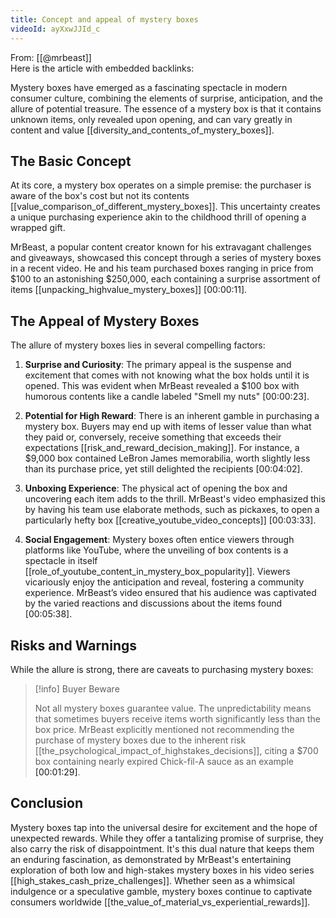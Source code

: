 ```yaml
---
title: Concept and appeal of mystery boxes
videoId: ayXxwJJId_c
---
```


From: [[@mrbeast]] <br/> 
Here is the article with embedded backlinks:

Mystery boxes have emerged as a fascinating spectacle in modern consumer culture, combining the elements of surprise, anticipation, and the allure of potential treasure. The essence of a mystery box is that it contains unknown items, only revealed upon opening, and can vary greatly in content and value [[diversity_and_contents_of_mystery_boxes]].

## The Basic Concept

At its core, a mystery box operates on a simple premise: the purchaser is aware of the box's cost but not its contents [[value_comparison_of_different_mystery_boxes]]. This uncertainty creates a unique purchasing experience akin to the childhood thrill of opening a wrapped gift.

MrBeast, a popular content creator known for his extravagant challenges and giveaways, showcased this concept through a series of mystery boxes in a recent video. He and his team purchased boxes ranging in price from $100 to an astonishing $250,000, each containing a surprise assortment of items [[unpacking_highvalue_mystery_boxes]] <a class="yt-timestamp" data-t="00:00:11">[00:00:11]</a>.

## The Appeal of Mystery Boxes

The allure of mystery boxes lies in several compelling factors:

1. **Surprise and Curiosity**: The primary appeal is the suspense and excitement that comes with not knowing what the box holds until it is opened. This was evident when MrBeast revealed a $100 box with humorous contents like a candle labeled "Smell my nuts" <a class="yt-timestamp" data-t="00:00:23">[00:00:23]</a>.

2. **Potential for High Reward**: There is an inherent gamble in purchasing a mystery box. Buyers may end up with items of lesser value than what they paid or, conversely, receive something that exceeds their expectations [[risk_and_reward_decision_making]]. For instance, a $9,000 box contained LeBron James memorabilia, worth slightly less than its purchase price, yet still delighted the recipients <a class="yt-timestamp" data-t="00:04:02">[00:04:02]</a>.

3. **Unboxing Experience**: The physical act of opening the box and uncovering each item adds to the thrill. MrBeast's video emphasized this by having his team use elaborate methods, such as pickaxes, to open a particularly hefty box [[creative_youtube_video_concepts]] <a class="yt-timestamp" data-t="00:03:33">[00:03:33]</a>.

4. **Social Engagement**: Mystery boxes often entice viewers through platforms like YouTube, where the unveiling of box contents is a spectacle in itself [[role_of_youtube_content_in_mystery_box_popularity]]. Viewers vicariously enjoy the anticipation and reveal, fostering a community experience. MrBeast’s video ensured that his audience was captivated by the varied reactions and discussions about the items found <a class="yt-timestamp" data-t="00:05:38">[00:05:38]</a>.

## Risks and Warnings

While the allure is strong, there are caveats to purchasing mystery boxes:

> [!info] Buyer Beware
> 
> Not all mystery boxes guarantee value. The unpredictability means that sometimes buyers receive items worth significantly less than the box price. MrBeast explicitly mentioned not recommending the purchase of mystery boxes due to the inherent risk [[the_psychological_impact_of_highstakes_decisions]], citing a $700 box containing nearly expired Chick-fil-A sauce as an example <a class="yt-timestamp" data-t="00:01:29">[00:01:29]</a>.

## Conclusion

Mystery boxes tap into the universal desire for excitement and the hope of unexpected rewards. While they offer a tantalizing promise of surprise, they also carry the risk of disappointment. It's this dual nature that keeps them an enduring fascination, as demonstrated by MrBeast's entertaining exploration of both low and high-stakes mystery boxes in his video series [[high_stakes_cash_prize_challenges]]. Whether seen as a whimsical indulgence or a speculative gamble, mystery boxes continue to captivate consumers worldwide [[the_value_of_material_vs_experiential_rewards]].